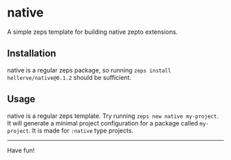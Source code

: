 # native

A simple zeps template for building native zepto extensions.

## Installation

native is a regular zeps package, so running `zeps install hellerve/native@0.1.2` should
be sufficient.

## Usage

native is a regular zeps template. Try running `zeps new native my-project`.
It will generate a minimal project configuration for a package called `my-project`.
It is made for `:native` type projects.

<hr/>

Have fun!

